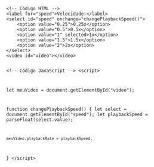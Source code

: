 <Code language='html'>
&lt;!-- Código HTML --&gt;
&lt;label for="speed"&gt;Velocidade:&lt;/label&gt;
&lt;select id="speed" onchange="changePlaybackSpeed()"&gt;
    &lt;option value="0.25"&gt;0.25x&lt;/option&gt;
    &lt;option value="0.5"&gt;0.5x&lt;/option&gt;
    &lt;option value="1" selected&gt;1x&lt;/option&gt;
    &lt;option value="1.5"&gt;1.5x&lt;/option&gt;
    &lt;option value="2"&gt;2x&lt;/option&gt;
&lt;/select&gt;
&lt;video id="video">&lt;/video&gt;

&lt;!-- Código JavaScript --&gt;
&lt;script&gt;

let meuVideo = document.getElementById("video");

function changePlaybackSpeed() {
    let select = document.getElementById("speed");
    let playbackSpeed = parseFloat(select.value);

    meuVideo.playbackRate = playbackSpeed;
}
&lt;/script&gt;
</Code>

